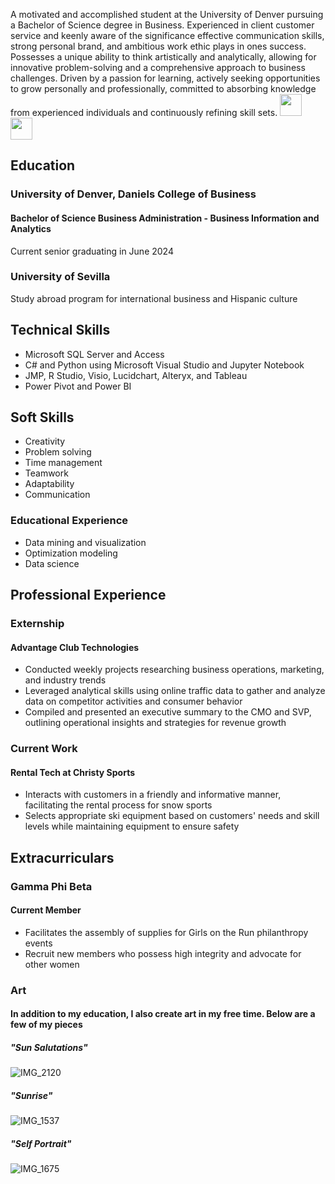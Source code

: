 A motivated and accomplished student at the University of Denver pursuing a Bachelor of Science degree in Business. Experienced in client customer service and keenly aware of the significance effective communication skills, strong personal brand, and ambitious work ethic plays in ones success. Possesses a unique ability to think artistically and analytically, allowing for innovative problem-solving and a comprehensive approach to business challenges. Driven by a passion for learning, actively seeking opportunities to grow personally and professionally, committed to absorbing knowledge from experienced individuals and continuously refining skill sets.
[<img src="https://user-images.githubusercontent.com/91146906/152291436-225cf6f7-2fb4-4c9c-b6bd-96a5010d3db7.svg" height="35"/>](Education/README2.md)
[<img src = C:\Users\Tates\Source\Repos\Tatum-Shore\Assets\button_skills.png height="35"/>](Skills/README-SKI.md)
## Education
### University of Denver, Daniels College of Business
#### Bachelor of Science Business Administration - Business Information and Analytics
Current senior graduating in June 2024
### University of Sevilla
Study abroad program for international business and Hispanic culture 
## Technical Skills 
- Microsoft SQL Server and Access
- C# and Python using Microsoft Visual Studio and Jupyter Notebook
- JMP, R Studio, Visio, Lucidchart, Alteryx, and Tableau
- Power Pivot and Power BI
## Soft Skills
- Creativity
- Problem solving
- Time management
- Teamwork
- Adaptability
- Communication 
### Educational Experience
- Data mining and visualization 
- Optimization modeling
- Data science
## Professional Experience 
### Externship
#### Advantage Club Technologies
- Conducted weekly projects researching business operations, marketing, and industry trends
- Leveraged analytical skills using online traffic data to gather and analyze data on competitor activities and consumer behavior 
- Compiled and presented an executive summary to the CMO and SVP, outlining operational insights and strategies for revenue growth 
### Current Work
#### Rental Tech at Christy Sports
- Interacts with customers in a friendly and informative manner, facilitating the rental process for snow sports 
- Selects appropriate ski equipment based on customers' needs and skill levels while maintaining equipment to ensure safety 
## Extracurriculars
### Gamma Phi Beta
#### Current Member
- Facilitates the assembly of supplies for Girls on the Run philanthropy events 
- Recruit new members who possess high integrity and advocate for other women
### Art
#### In addition to my education, I also create art in my free time. Below are a few of my pieces
##### "Sun Salutations" 
![IMG_2120](https://github.com/tatumshore/Tatum-Shore/assets/161763391/d88458cc-3491-48b5-be81-16699050e54f)
##### "Sunrise"
![IMG_1537](https://github.com/tatumshore/Tatum-Shore/assets/161763391/789b85d9-999f-48bb-ac0d-17d68e0fa5f9)
##### "Self Portrait"
![IMG_1675](https://github.com/tatumshore/Tatum-Shore/assets/161763391/751879f7-bea9-4bc7-b8ef-753ea470f190)

